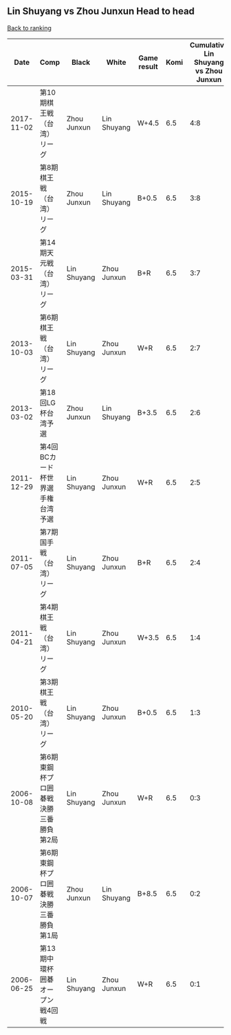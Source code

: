 ## Lin Shuyang vs Zhou Junxun Head to head

[Back to ranking](../../index.md)




| **Date** | **Comp** | **Black** | **White** | **Game result** | **Komi** | **Cumulative Lin Shuyang vs Zhou Junxun** | **Lin Shuyang streak** | **Zhou Junxun streak** | 
| --- | --- | --- | --- | --- | --- | --- | --- | --- |
| 2017-11-02 | 第10期棋王戦（台湾）リーグ | Zhou Junxun | Lin Shuyang | W+4.5 | 6.5 | 4:8 | 1 | 0 | 
| 2015-10-19 | 第8期棋王戦（台湾）リーグ | Zhou Junxun | Lin Shuyang | B+0.5 | 6.5 | 3:8 | 0 | 1 | 
| 2015-03-31 | 第14期天元戦（台湾）リーグ | Lin Shuyang | Zhou Junxun | B+R | 6.5 | 3:7 | 1 | 0 | 
| 2013-10-03 | 第6期棋王戦（台湾）リーグ | Lin Shuyang | Zhou Junxun | W+R | 6.5 | 2:7 | 0 | 3 | 
| 2013-03-02 | 第18回LG杯台湾予選 | Zhou Junxun | Lin Shuyang | B+3.5 | 6.5 | 2:6 | 0 | 2 | 
| 2011-12-29 | 第4回BCカード杯世界選手権台湾予選 | Lin Shuyang | Zhou Junxun | W+R | 6.5 | 2:5 | 0 | 1 | 
| 2011-07-05 | 第7期国手戦（台湾）リーグ | Lin Shuyang | Zhou Junxun | B+R | 6.5 | 2:4 | 1 | 0 | 
| 2011-04-21 | 第4期棋王戦（台湾）リーグ | Lin Shuyang | Zhou Junxun | W+3.5 | 6.5 | 1:4 | 0 | 1 | 
| 2010-05-20 | 第3期棋王戦（台湾）リーグ | Lin Shuyang | Zhou Junxun | B+0.5 | 6.5 | 1:3 | 1 | 0 | 
| 2006-10-08 | 第6期東鋼杯プロ囲碁戦決勝三番勝負第2局 | Lin Shuyang | Zhou Junxun | W+R | 6.5 | 0:3 | 0 | 3 | 
| 2006-10-07 | 第6期東鋼杯プロ囲碁戦決勝三番勝負第1局 | Zhou Junxun | Lin Shuyang | B+8.5 | 6.5 | 0:2 | 0 | 2 | 
| 2006-06-25 | 第13期中環杯囲碁オープン戦4回戦 | Lin Shuyang | Zhou Junxun | W+R | 6.5 | 0:1 | 0 | 1 |




